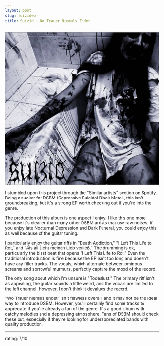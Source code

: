 ```yaml
---
layout: post
slug: suizidwo
title: Suizid - Wo Trauer Niemals Endet
---
```


![Suizid - Wo Trauer Niemals Endet](/img/suizidwo.jpg)

I stumbled upon this project through the "Similar artists" section on Spotify. Being a sucker for DSBM (Depressive Suicidal Black Metal), this isn't groundbreaking, but it's a strong EP worth checking out if you're into the genre.

The production of this album is one aspect I enjoy. I like this one more because it's cleaner than many other DSBM artists that use raw noises. If you enjoy late Nocturnal Depression and Dark Funeral, you could enjoy this as well because of the guitar tuning. 

I particularly enjoy the guitar riffs in "Death Addiction," "I Left This Life to Rot," and "Als all Licht meinen Lieb verließ." The drumming is ok, particularly the blast beat that opens "I Left This Life to Rot." Even the traditional introduction is fine because the EP isn't too long and doesn't have any filler tracks. The vocals, which alternate between ominous screams and sorrowful murmurs, perfectly capture the mood of the record.

The only song about which I'm unsure is "Todeslust." The primary riff isn't as appealing, the guitar sounds a little weird, and the vocals are limited to the left channel. However, I don't think it devalues the record.

"Wo Trauer niemals endet" isn't flawless overall, and it may not be the ideal way to introduce DSBM. However, you'll certainly find some tracks to appreciate if you're already a fan of the genre. It's a good album with catchy melodies and a depressing atmosphere. Fans of DSBM should check these out, especially if they're looking for underappreciated bands with quality production.

---

rating: 7/10
